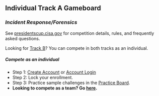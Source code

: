 <div class="text-center">
    <div class="card p-0">
        <div class="card-body">
            <div class="row">
                <div class="col text-left">
                    <h2>Individual Track A Gameboard</h2>
                    <h3><em>Incident Response/Forensics</em></h3>
                    <p>See <a href="/">presidentscup.cisa.gov</a> for competition details, rules, and frequently asked
                        questions.</p>
                    <p>Looking for <a href="/gb/trackb">Track B</a>? You can compete in both tracks as an individual.
                </div>
            </div>
        </div>
    </div>
</div>

<div class="row">
    <div class="col-12">
        <h5>Compete as an individual</h5>
        <ul class="list-unstyled">
            <li class="pb-2">Step 1: <a
                    href="/id/account/register?returnUrl=https%3A%2F%2Fpresidentscup.cisa.gov%2Fgb%2Ftracka"
                    class="btn btn-md btn-success-alt text-uppercase m-2">Create Account</a> or <a
                    href="/id/account/login?returnUrl=https%3A%2F%2Fpresidentscup.cisa.gov%2Fgb%2Ftracka"
                    class="btn btn-md btn-success-alt text-uppercase m-2">Account Login</a></li>
            <li class="pb-2">Step 2: Lock your enrollment.</li>
            <li class="pb-2">Step 3: Practice sample challenges in the <a
                    href="/gb/test/board/4ac06330-f12e-4b1d-a7d8-6f54ad9a611f">Practice Board</a>.</li>
            <li><strong>Looking to compete as a team? Go <a href="/gb/team">here</a>.</strong></li>
        </ul>
    </div>
</div>